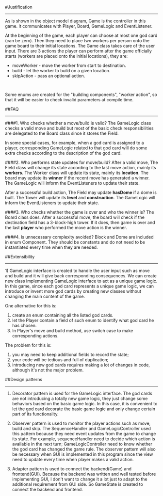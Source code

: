 #Justification
<hr>
As is shown in the object model diagram, Game is the controller in this game.
It communicates with Player, Board, GameLogic and EventListener.
<br>



At the beginning of the game, each player can choose at most one god card (can be zero).
Then they need to place two workers per person onto the game board to their initial locations.
The Game class takes care of the user input.
There are 3 actions the player can perform after the game officially starts (workers are placed onto the initial locations), they are:
* moveWorker - move the worker from start to destination.
* build      - let the worker to build on a given location.
* skipAction - pass an optional action.

<br>

Some enums are created for the "building components", "worker action", so that it will be easier 
to check invalid parameters at compile time.


##FAQ
<hr>

####1. Who checks whether a move/build is valid?
The GameLogic class checks a valid move and build but most of the basic check responsibilities are delegated to the Board class since it stores the Field.

In some special cases, for example, when a god card is assigned to a player, 
corresponding GameLogic related to that god card will do some extra checks according to the description of the god card.


####2. Who performs state updates for move/build?
After a valid move, 
The Field class will change its state according to the last move action, mainly its __workers__.
The Worker class will update its state, mainly its __location__.
The board may update its __winner__ if the recent move has generated a winner.
The GameLogic will inform the EventListeners to update their state.

After a successful build action, 
The Field may update __hasDome__ if a dome is built.
The Tower will update its __level__ and __construction__.
The GameLogic will inform the EventListeners to update their state.

####3. Who checks whether the game is over and who the winner is?
The Board class does. After a successful move, the board will check if the destination field has a 3-block-high
tower. If it does, then game is over and the last __player__ who performed the move action is the winner.

####4. Is unnecessary complexity avoided?
Block and Dome are included in enum Component.
They should be constants and do not need to be instantiated every time when they are needed.

##Extensibility
<hr>
1) GameLogic interface is created to handle the user input such as move and build and it will give back corresponding consequences.
We can create new class implementing GameLogic interface to act as a unique game logic. 
In this game, since each god card represents a unique game logic, 
we can introduce or invent more god cards by creating new classes without changing the main content of the game.

One alternative for this is:
1) create an enum containing all the listed god cards. 
2) let the Player contain a field of such enum to identify what god card he has chosen. 
3) In Player's move and build method, use switch case to make corresponding actions.

The problem for this is: 
1) you may need to keep additional fields to record the state; 
2) your code will be tedious and full of duplication;
3) introducing new god cards requires making a lot of changes in code, although it's not the major problem.



##Design patterns
<hr>

1) Decorator pattern is used for the GameLogic interface. 
The god cards are not introducing a totally new game logic, they just change some behaviors based on the basic game logic.
In this case, it is convenient to let the god card decorate the basic game logic and only change certain part of its functionality.


2) Observer pattern is used to monitor the player actions such as move, build and skip. 
The SequenceHandler and GameLogicController used this pattern because they need event updates from the game to change its state.
For example, sequenceHandler need to decide which action is available in the next turn; GameLogicController need to know whether the god card has changed the game rule.
The observer pattern will also be necessary when GUI is implemented in this program since the view need to update every time when player makes a valid action.


3) Adapter pattern is used to connect the backend(Game) and frontend(GUI).
Because the backend was written and well tested before implementing GUI, I don't want to change it a lot just to adapt to the additional requirement from GUI side.
So GameState is created to connect the backend and frontend.